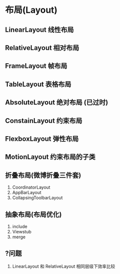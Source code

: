 # 布局(Layout)

##	LinearLayout 线性布局

##	RelativeLayout 相对布局

##				FrameLayout 帧布局

##				TableLayout 表格布局

##				AbsoluteLayout 绝对布局 (已过时)

##				ConstainLayout 约束布局

## FlexboxLayout 弹性布局

## MotionLayout 约束布局的子类

## 折叠布局(微博折叠三件套)

1. CoordinatorLayout
1. AppBarLayout
1. CollapsingToolbarLayout

## 抽象布局(布局优化)

1. include
1. Viewstub
1. merge

## ?问题

1. LinearLayout 和 RelativeLayout 相同层级下效率比较